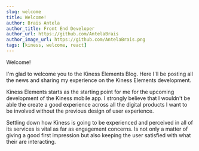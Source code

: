 ```yaml
---
slug: welcome
title: Welcome!
author: Brais Antela
author_title: Front End Developer
author_url: https://github.com/AntelaBrais
author_image_url: https://github.com/AntelaBrais.png
tags: [kiness, welcome, react]
---
```


Welcome!

I'm glad to welcome you to the Kiness Elements Blog. Here I'll be posting all the news and sharing my experience on the Kiness Elements development.

Kiness Elements starts as the starting point for me for the upcoming development of the Kiness mobile app. I strongly believe that I wouldn't be able the create a good experience across all the digital products I want to be involved without the previous design of user experience.

Settling down how Kiness is going to be experienced and perceived in all of its services is vital as far as engagement concerns. Is not only a matter of giving a good first impression but also keeping the user satisfied with what their are interacting.
